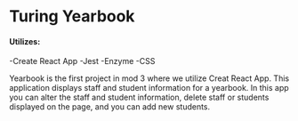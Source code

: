 # Turing Yearbook

#### Utilizes:
-Create React App
-Jest
-Enzyme
-CSS

Yearbook is the first project in mod 3 where we utilize Creat React App. This application displays staff and student information for a yearbook. In this app you can alter the staff and student information, delete staff or students displayed on the page, and you can add new students.
